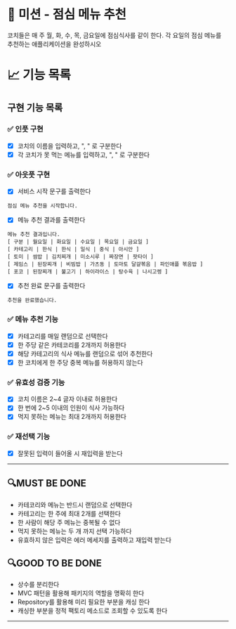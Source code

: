 # 🚀 미션 - 점심 메뉴 추천

코치들은 매 주 월, 화, 수, 목, 금요일에 점심식사를 같이 한다. 각 요일의 점심 메뉴를 추천하는 애플리케이션을 완성하시오

# 📈 기능 목록

## 구현 기능 목록

### ✅ 인풋 구현

- [x] 코치의 이름을 입력하고, ", " 로 구분한다
- [x] 각 코치가 못 먹는 메뉴를 입력하고, ", " 로 구분한다
### ✅ 아웃풋 구현

- [x] 서비스 시작 문구를 출력한다
```
점심 메뉴 추천을 시작합니다.
```
- [x] 메뉴 추천 결과를 출력한다
```
메뉴 추천 결과입니다.
[ 구분 | 월요일 | 화요일 | 수요일 | 목요일 | 금요일 ]
[ 카테고리 | 한식 | 한식 | 일식 | 중식 | 아시안 ]
[ 토미 | 쌈밥 | 김치찌개 | 미소시루 | 짜장면 | 팟타이 ]
[ 제임스 | 된장찌개 | 비빔밥 | 가츠동 | 토마토 달걀볶음 | 파인애플 볶음밥 ]
[ 포코 | 된장찌개 | 불고기 | 하이라이스 | 탕수육 | 나시고렝 ]
```
- [x] 추천 완료 문구를 출력한다
```
추천을 완료했습니다.
```

### ✅ 메뉴 추천 기능

- [x] 카테고리를 매일 랜덤으로 선택한다
- [x] 한 주당 같은 카테코리를 2개까지 허용한다
- [x] 해당 카테고리의 식사 메뉴를 랜덤으로 섞어 추천한다
- [x] 한 코치에게 한 주당 중복 메뉴를 허용하지 않는다

### ✅ 유효성 검증 기능

- [x] 코치 이름은 2~4 글자 이내로 허용한다
- [x] 한 번에 2~5 이내의 인원이 식사 가능하다
- [x] 먹지 못하는 메뉴는 최대 2개까지 허용한다

### ✅ 재선택 기능

- [x] 잘못된 입력이 들어올 시 재입력을 받는다

---

## 🔍MUST BE DONE

- 카테코리와 메뉴는 반드시 랜덤으로 선택한다
- 카테고리는 한 주에 최대 2개를 선택한다
- 한 사람이 해당 주 메뉴는 중복될 수 없다
- 먹지 못하는 메뉴는 두 개 까지 선택 가능하다 
- 유효하지 않은 입력은 에러 메세지를 출력하고 재입력 받는다


## 🔍GOOD TO BE DONE

- 상수를 분리한다
- MVC 패턴을 활용해 패키지의 역할을 명확히 한다
- Repository를 활용해 미리 필요한 부분을 캐싱 한다
- 캐싱한 부분을 정적 팩토리 메소드로 조회할 수 있도록 한다

---

